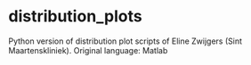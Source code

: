 # distribution_plots
Python version of distribution plot scripts of Eline Zwijgers (Sint Maartenskliniek). Original language: Matlab
